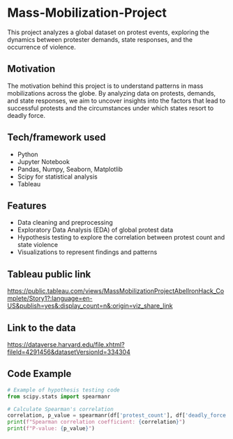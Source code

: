 # Mass-Mobilization-Project
This project analyzes a global dataset on protest events, exploring the dynamics between protester demands, state responses, and the occurrence of violence.

## Motivation

The motivation behind this project is to understand patterns in mass mobilizations across the globe. By analyzing data on protests, demands, and state responses, we aim to uncover insights into the factors that lead to successful protests and the circumstances under which states resort to deadly force.


## Tech/framework used

- Python
- Jupyter Notebook
- Pandas, Numpy, Seaborn, Matplotlib
- Scipy for statistical analysis
- Tableau

## Features

- Data cleaning and preprocessing
- Exploratory Data Analysis (EDA) of global protest data
- Hypothesis testing to explore the correlation between protest count and state violence
- Visualizations to represent findings and patterns

## Tableau public link


https://public.tableau.com/views/MassMobilizationProjectAbelIronHack_Complete/Story1?:language=en-US&publish=yes&:display_count=n&:origin=viz_share_link


## Link to the data


https://dataverse.harvard.edu/file.xhtml?fileId=4291456&datasetVersionId=334304



## Code Example


```python
# Example of hypothesis testing code
from scipy.stats import spearmanr

# Calculate Spearman's correlation
correlation, p_value = spearmanr(df['protest_count'], df['deadly_force'])
print(f"Spearman correlation coefficient: {correlation}")
print(f"P-value: {p_value}")



